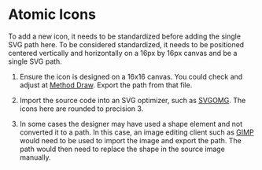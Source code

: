 # Atomic Icons

To add a new icon, it needs to be standardized before adding the single SVG path here. To be considered standardized, it needs to be positioned centered vertically and horizontally on a 16px by 16px canvas and be a single SVG path.

1. Ensure the icon is designed on a 16x16 canvas. You could check and adjust at [Method Draw](https://editor.method.ac/). Export the path from that file.

2. Import the source code into an SVG optimizer, such as [SVGOMG](https://jakearchibald.github.io/svgomg/). The icons here are rounded to precision 3.

3. In some cases the designer may have used a shape element and not converted it to a path. In this case, an image editing client such as [GIMP](https://www.gimp.org/downloads/) would need to be used to import the image and export the path. The path would then need to replace the shape in the source image manually.
